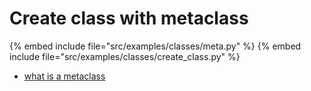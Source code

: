 # Create class with metaclass

{% embed include file="src/examples/classes/meta.py" %}
{% embed include file="src/examples/classes/create_class.py" %}

* [what is a metaclass](http://stackoverflow.com/questions/100003/what-is-a-metaclass-in-python)


